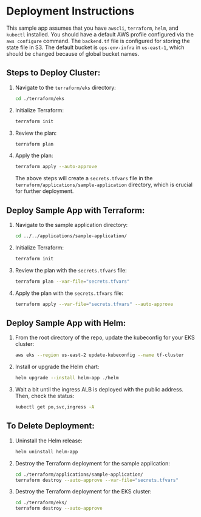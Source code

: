 # Deployment Instructions

This sample app assumes that you have `awscli`, `terraform`, `helm`, and `kubectl` installed. You should have a default AWS profile configured via the `aws configure` command. The `backend.tf` file is configured for storing the state file in S3. The default bucket is `ops-env-infra` in `us-east-1`, which should be changed because of global bucket names.

## Steps to Deploy Cluster:

1. Navigate to the `terraform/eks` directory:
    ```sh
    cd ./terraform/eks
    ```

2. Initialize Terraform:
    ```sh
    terraform init
    ```

3. Review the plan:
    ```sh
    terraform plan
    ```

4. Apply the plan:
    ```sh
    terraform apply --auto-approve
    ```

    The above steps will create a `secrets.tfvars` file in the `terraform/applications/sample-application` directory, which is crucial for further deployment.

## Deploy Sample App with Terraform:

1. Navigate to the sample application directory:
    ```sh
    cd ../../applications/sample-application/
    ```

2. Initialize Terraform:
    ```sh
    terraform init
    ```

3. Review the plan with the `secrets.tfvars` file:
    ```sh
    terraform plan --var-file="secrets.tfvars"
    ```

4. Apply the plan with the `secrets.tfvars` file:
    ```sh
    terraform apply --var-file="secrets.tfvars" --auto-approve
    ```

## Deploy Sample App with Helm:

1. From the root directory of the repo, update the kubeconfig for your EKS cluster:
    ```sh
    aws eks --region us-east-2 update-kubeconfig --name tf-cluster
    ```

2. Install or upgrade the Helm chart:
    ```sh
    helm upgrade --install helm-app ./helm
    ```

3. Wait a bit until the ingress ALB is deployed with the public address. Then, check the status:
    ```sh
    kubectl get po,svc,ingress -A
    ```

## To Delete Deployment:

1. Uninstall the Helm release:
    ```sh
    helm uninstall helm-app
    ```

2. Destroy the Terraform deployment for the sample application:
    ```sh
    cd ./terraform/applications/sample-application/
    terraform destroy --auto-approve --var-file="secrets.tfvars"
    ```

3. Destroy the Terraform deployment for the EKS cluster:
    ```sh
    cd ./terraform/eks/
    terraform destroy --auto-approve
    ```
